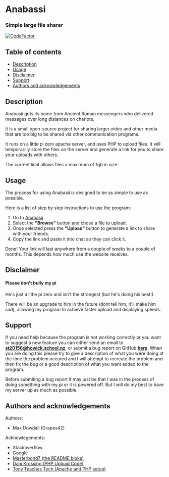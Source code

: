 # Anabassi
### Simple large file sharer
[![CodeFactor](https://www.codefactor.io/repository/github/grapes42/anabasii/badge)](https://www.codefactor.io/repository/github/grapes42/anabasii)

## Table of contents
- [Description](#description)
- [Usage](#usage)
- [Disclaimer](#disclaimer)
- [Support](#support)
- [Authors and acknowledgements](#authors-and-acknowledgements)

## Description
Anabasii gets its name from Ancient Roman messengers who delivered messages over long distances on chariots.

It is a small open-source project for sharing larger video and other media that are too big to be shared via other communication programs.

It runs on a little pi zero apache server, and uses PHP to upload files. It will temporarilly store the files on the server and generate a link for you to share your uploads with others.

The current limit allows files a maximum of 1gb in size.

## Usage

The process for using Anabasii is designed to be as simple to use as possible.

Here is a list of step by step instructions to use the program:

1. Go to [Anabasii](http://anabasii.ddns.net).
2. Select the **"Browse"** button and chose a file to upload.
3. Once selected press the **"Upload"** button to generate a link to share with your friends.
4. Copy the link and paste it into chat so they can click it.

Done! Your link will last anywhere from a couple of weeks to a couple of months. This depends how much use the website receives.

## Disclaimer

#### Please don't bully my pi
He's just a little pi zero and isn't the strongest (but he's doing his best!).

There will be an upgrade to him in the future (dont tell him, it'll make him sad), allowing my program to achieve faster upload and displaying speeds.

## Support

If you need help because the program is not working correctly or you want to suggest a new feature you can either send an email to **st20156@howick.school.nz**, or submit a bug report on GitHub **[here](https://github.com/Grapes42/Anabasii/issues/new)**. When you are doing this please try to give a description of what you were doing at the time the problem occured and I will attempt to recreate the problem and then fix the bug or a good description of what you want added to the program.

Before submiting a bug report it may just be that I was in the process of doing something with my pi or it is powered off. But I will do my best to have my server up as much as possible.

## Authors and acknowledgements
Authors:
- Max Dowdall (Grapes42)

Acknowlegements:
- Stackoverflow
- Google
- [Masterbond7 (the README bloke)](https://github.com/Masterbond7)
- [Dani Krossing (PHP Upload Code)](https://www.youtube.com/channel/UCzyuZJ8zZ-Lhfnz41DG5qLw)
- [Tony Teaches Tech (Apache and PHP setup)](https://www.youtube.com/channel/UCWPJwoVXJhv0-ucr3pUs1dA)
